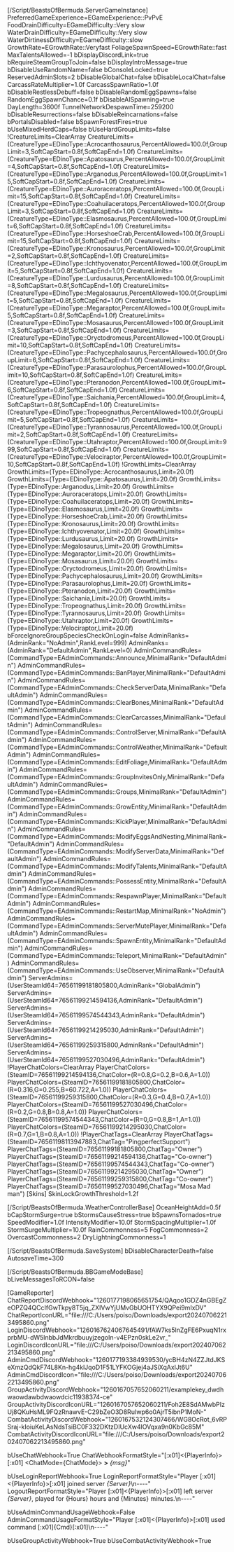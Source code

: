 [/Script/BeastsOfBermuda.ServerGameInstance]
PreferredGameExperience=EGameExperience::PvPvE
FoodDrainDifficulty=EGameDifficulty::Very slow
WaterDrainDifficulty=EGameDifficulty::Very slow
WaterDirtinessDifficulty=EGameDifficulty::slow
GrowthRate=EGrowthRate::Veryfast
FoliageSpawnSpeed=EGrowthRate::fast
MaxTalentsAllowed=-1
bDisplayDiscordLink=true
bRequireSteamGroupToJoin=false
bDisplayIntroMessage=true
bDisableUseRandomName=false
bConsoleLocked=true
ReservedAdminSlots=2
bDisableGlobalChat=false
bDisableLocalChat=false
CarcassRateMultiplier=1.0f
CarcassSpawnRatio=1.0f
bDisableRestlessDebuff=false
bDisableRandomEggSpawns=false
RandomEggSpawnChance=0.1f
bDisableAISpawning=true
DayLength=3600f
TunnelNetworkDespawnTime=259200
bDisableResurrections=false
bDisableReincarnations=false
bPortalsDisabled=false
bSpawnForestFires=true
bUseMixedHerdCaps=false
bUseHardGroupLimits=false
!CreatureLimits=ClearArray
CreatureLimits=(CreatureType=EDinoType::Acrocanthosaurus,PercentAllowed=100.0f,GroupLimit=3,SoftCapStart=0.8f,SoftCapEnd=1.0f)
CreatureLimits=(CreatureType=EDinoType::Apatosaurus,PercentAllowed=100.0f,GroupLimit=4,SoftCapStart=0.8f,SoftCapEnd=1.0f)
CreatureLimits=(CreatureType=EDinoType::Arganodus,PercentAllowed=100.0f,GroupLimit=15,SoftCapStart=0.8f,SoftCapEnd=1.0f)
CreatureLimits=(CreatureType=EDinoType::Auroraceratops,PercentAllowed=100.0f,GroupLimit=15,SoftCapStart=0.8f,SoftCapEnd=1.0f)
CreatureLimits=(CreatureType=EDinoType::Coahuilaceratops,PercentAllowed=100.0f,GroupLimit=3,SoftCapStart=0.8f,SoftCapEnd=1.0f)
CreatureLimits=(CreatureType=EDinoType::Elasmosaurus,PercentAllowed=100.0f,GroupLimit=6,SoftCapStart=0.8f,SoftCapEnd=1.0f)
CreatureLimits=(CreatureType=EDinoType::HorseshoeCrab,PercentAllowed=100.0f,GroupLimit=15,SoftCapStart=0.8f,SoftCapEnd=1.0f)
CreatureLimits=(CreatureType=EDinoType::Kronosaurus,PercentAllowed=100.0f,GroupLimit=2,SoftCapStart=0.8f,SoftCapEnd=1.0f)
CreatureLimits=(CreatureType=EDinoType::Ichthyovenator,PercentAllowed=100.0f,GroupLimit=5,SoftCapStart=0.8f,SoftCapEnd=1.0f)
CreatureLimits=(CreatureType=EDinoType::Lurdusaurus,PercentAllowed=100.0f,GroupLimit=8,SoftCapStart=0.8f,SoftCapEnd=1.0f)
CreatureLimits=(CreatureType=EDinoType::Megalosaurus,PercentAllowed=100.0f,GroupLimit=5,SoftCapStart=0.8f,SoftCapEnd=1.0f)
CreatureLimits=(CreatureType=EDinoType::Megaraptor,PercentAllowed=100.0f,GroupLimit=5,SoftCapStart=0.8f,SoftCapEnd=1.0f)
CreatureLimits=(CreatureType=EDinoType::Mosasaurus,PercentAllowed=100.0f,GroupLimit=3,SoftCapStart=0.8f,SoftCapEnd=1.0f)
CreatureLimits=(CreatureType=EDinoType::Oryctodromeus,PercentAllowed=100.0f,GroupLimit=10,SoftCapStart=0.8f,SoftCapEnd=1.0f)
CreatureLimits=(CreatureType=EDinoType::Pachycephalosaurus,PercentAllowed=100.0f,GroupLimit=6,SoftCapStart=0.8f,SoftCapEnd=1.0f)
CreatureLimits=(CreatureType=EDinoType::Parasaurolophus,PercentAllowed=100.0f,GroupLimit=10,SoftCapStart=0.8f,SoftCapEnd=1.0f)
CreatureLimits=(CreatureType=EDinoType::Pteranodon,PercentAllowed=100.0f,GroupLimit=6,SoftCapStart=0.8f,SoftCapEnd=1.0f)
CreatureLimits=(CreatureType=EDinoType::Saichania,PercentAllowed=100.0f,GroupLimit=4,SoftCapStart=0.8f,SoftCapEnd=1.0f)
CreatureLimits=(CreatureType=EDinoType::Tropeognathus,PercentAllowed=100.0f,GroupLimit=5,SoftCapStart=0.8f,SoftCapEnd=1.0f)
CreatureLimits=(CreatureType=EDinoType::Tyrannosaurus,PercentAllowed=100.0f,GroupLimit=2,SoftCapStart=0.8f,SoftCapEnd=1.0f)
CreatureLimits=(CreatureType=EDinoType::Utahraptor,PercentAllowed=100.0f,GroupLimit=999,SoftCapStart=0.8f,SoftCapEnd=1.0f)
CreatureLimits=(CreatureType=EDinoType::Velociraptor,PercentAllowed=100.0f,GroupLimit=10,SoftCapStart=0.8f,SoftCapEnd=1.0f)
!GrowthLimits=ClearArray
GrowthLimits=(Type=EDinoType::Acrocanthosaurus,Limit=20.0f)
GrowthLimits=(Type=EDinoType::Apatosaurus,Limit=20.0f)
GrowthLimits=(Type=EDinoType::Arganodus,Limit=20.0f)
GrowthLimits=(Type=EDinoType::Auroraceratops,Limit=20.0f)
GrowthLimits=(Type=EDinoType::Coahuilaceratops,Limit=20.0f)
GrowthLimits=(Type=EDinoType::Elasmosaurus,Limit=20.0f)
GrowthLimits=(Type=EDinoType::HorseshoeCrab,Limit=20.0f)
GrowthLimits=(Type=EDinoType::Kronosaurus,Limit=20.0f)
GrowthLimits=(Type=EDinoType::Ichthyovenator,Limit=20.0f)
GrowthLimits=(Type=EDinoType::Lurdusaurus,Limit=20.0f)
GrowthLimits=(Type=EDinoType::Megalosaurus,Limit=20.0f)
GrowthLimits=(Type=EDinoType::Megaraptor,Limit=20.0f)
GrowthLimits=(Type=EDinoType::Mosasaurus,Limit=20.0f)
GrowthLimits=(Type=EDinoType::Oryctodromeus,Limit=20.0f)
GrowthLimits=(Type=EDinoType::Pachycephalosaurus,Limit=20.0f)
GrowthLimits=(Type=EDinoType::Parasaurolophus,Limit=20.0f)
GrowthLimits=(Type=EDinoType::Pteranodon,Limit=20.0f)
GrowthLimits=(Type=EDinoType::Saichania,Limit=20.0f)
GrowthLimits=(Type=EDinoType::Tropeognathus,Limit=20.0f)
GrowthLimits=(Type=EDinoType::Tyrannosaurus,Limit=20.0f)
GrowthLimits=(Type=EDinoType::Utahraptor,Limit=20.0f)
GrowthLimits=(Type=EDinoType::Velociraptor,Limit=20.0f)
bForceIgnoreGroupSpeciesCheckOnLogin=false
AdminRanks=(AdminRank="NoAdmin",RankLevel=999)
AdminRanks=(AdminRank="DefaultAdmin",RankLevel=0)
AdminCommandRules=(CommandType=EAdminCommands::Announce,MinimalRank="DefaultAdmin")
AdminCommandRules=(CommandType=EAdminCommands::BanPlayer,MinimalRank="DefaultAdmin")
AdminCommandRules=(CommandType=EAdminCommands::CheckServerData,MinimalRank="DefaultAdmin")
AdminCommandRules=(CommandType=EAdminCommands::ClearBones,MinimalRank="DefaultAdmin")
AdminCommandRules=(CommandType=EAdminCommands::ClearCarcasses,MinimalRank="DefaultAdmin")
AdminCommandRules=(CommandType=EAdminCommands::ControlServer,MinimalRank="DefaultAdmin")
AdminCommandRules=(CommandType=EAdminCommands::ControlWeather,MinimalRank="DefaultAdmin")
AdminCommandRules=(CommandType=EAdminCommands::EditFoliage,MinimalRank="DefaultAdmin")
AdminCommandRules=(CommandType=EAdminCommands::GroupInvitesOnly,MinimalRank="DefaultAdmin")
AdminCommandRules=(CommandType=EAdminCommands::Groups,MinimalRank="DefaultAdmin")
AdminCommandRules=(CommandType=EAdminCommands::GrowEntity,MinimalRank="DefaultAdmin")
AdminCommandRules=(CommandType=EAdminCommands::KickPlayer,MinimalRank="DefaultAdmin")
AdminCommandRules=(CommandType=EAdminCommands::ModifyEggsAndNesting,MinimalRank="DefaultAdmin")
AdminCommandRules=(CommandType=EAdminCommands::ModifyServerData,MinimalRank="DefaultAdmin")
AdminCommandRules=(CommandType=EAdminCommands::ModifyTalents,MinimalRank="DefaultAdmin")
AdminCommandRules=(CommandType=EAdminCommands::PossessEntity,MinimalRank="DefaultAdmin")
AdminCommandRules=(CommandType=EAdminCommands::RespawnPlayer,MinimalRank="DefaultAdmin")
AdminCommandRules=(CommandType=EAdminCommands::RestartMap,MinimalRank="NoAdmin")
AdminCommandRules=(CommandType=EAdminCommands::ServerMutePlayer,MinimalRank="DefaultAdmin")
AdminCommandRules=(CommandType=EAdminCommands::SpawnEntity,MinimalRank="DefaultAdmin")
AdminCommandRules=(CommandType=EAdminCommands::Teleport,MinimalRank="DefaultAdmin")
AdminCommandRules=(CommandType=EAdminCommands::UseObserver,MinimalRank="DefaultAdmin")
ServerAdmins=(UserSteamId64=76561199181805800,AdminRank="GlobalAdmin")
ServerAdmins=(UserSteamId64=76561199214594136,AdminRank="DefaultAdmin")
ServerAdmins=(UserSteamId64=76561199574544343,AdminRank="DefaultAdmin")
ServerAdmins=(UserSteamId64=76561199214295030,AdminRank="DefaultAdmin")
ServerAdmins=(UserSteamId64=76561199259315800,AdminRank="DefaultAdmin")
ServerAdmins=(UserSteamId64=76561199527030496,AdminRank="DefaultAdmin")
!PlayerChatColors=ClearArray
PlayerChatColors=(SteamID=76561199214594136,ChatColor=(R=0.8,G=0.2,B=0.6,A=1.0))
PlayerChatColors=(SteamID=76561199181805800,ChatColor=(R=0.316,G=0.255,B=60.722,A=1.0))
PlayerChatColors=(SteamID=76561199259315800,ChatColor=(R=0.3,G=0.4,B=0.7,A=1.0))
PlayerChatColors=(SteamID=76561199527030496,ChatColor=(R=0.2,G=0.8,B=0.8,A=1.0))
PlayerChatColors=(SteamID=76561199574544343,ChatColor=(R=0,G=0.8,B=1,A=1.0))
PlayerChatColors=(SteamID=76561199214295030,ChatColor=(R=0.7,G=1,B=0.8,A=1.0))
!PlayerChatTags=ClearArray
PlayerChatTags=(SteamID=76561198113947883,ChatTag="PingperfectSupport")
PlayerChatTags=(SteamID=76561199181805800,ChatTag="Owner")
PlayerChatTags=(SteamID=76561199214594136,ChatTag="Co-owner")
PlayerChatTags=(SteamID=76561199574544343,ChatTag="Co-owner")
PlayerChatTags=(SteamID=76561199214295030,ChatTag="Owner")
PlayerChatTags=(SteamID=76561199259315800,ChatTag="Co-owner")
PlayerChatTags=(SteamID=76561199527030496,ChatTag="Mosa Mad man")
[Skins]
SkinLockGrowthThreshold=1.2f

[/Script/BeastsOfBermuda.WeatherControllerBase]
OceanHeightAdd=0.5f
bCapStormSurge=true
bStormsCauseStress=true
bSpawnsTornados=true
SpeedModifier=1.0f
IntensityModifier=10.0f
StormSpacingMultiplier=1.0f
StormSurgeMultiplier=10.0f
RainCommonness=5
FogCommonness=2
OvercastCommonness=2
DryLightningCommonness=1

[/Script/BeastsOfBermuda.SaveSystem]
bDisableCharacterDeath=false
AutosaveTime=300

[/Script/BeastsOfBermuda.BBGameModeBase]
bLiveMessagesToRCON=false

[GameReporter]
ChatReportDiscordWebhook="1260177198065651754/QAqoo1GDZ4nGBEgZeOPZQ4QCcIfGwTkpy8T5jq_ZXIVwYjUMvGbUOHTYX9QPei9mIxDV"
ChatReportIconURL="file:///C:/Users/poiso/Downloads/export202407062213495860.png"
LoginDiscordWebhook="1260167624067645491/fAW7ks5lnZgFE6PxuqN1rxprbMU-dW5lnbbJdMkrdbuuyjzegoIn-v4EPzn0skLe2vr_"
LoginDiscordIconURL="file:///C:/Users/poiso/Downloads/export202407062213495860.png"
AdminCmdDiscordWebhook="1260177193384939530/ycBH4zN4ZZJtdJKSeXmzQdQkF74L8Kn-hg4klJqoD1F51LYFKOGjej4aJSiXqAxlJt6U"
AdminCmdDiscordIcon="file:///C:/Users/poiso/Downloads/export202407062213495860.png"
GroupActivityDiscordWebhook="1260167057652060211/examplekey_dwdhwaowdawbdwaowdcic11938374-ce"
GroupActivityDiscordIconURL="1260167057652060211/Foh2E8SdAMwbPIzUj8QKuHsML9FQzRnawvE-C29bZeO3D8RuIwp6o0AjrT5ibnP1MoN-"
CombatActivityDiscordWebhook="1260167532124307466/WG8OcRot_6vRPSraj-kIoiuKeLAsNdsTsiBC0F332DKtzDIUcXw4lOVqxa9n0KbGc85M"
CombatActivityDiscordIconURL="file:///C:/Users/poiso/Downloads/export202407062213495860.png"

bUseChatWebhook=True
ChatWebhookFormatStyle="[:x01]<{PlayerInfo}>[:x01] <ChatMode={ChatMode}> **>** _{msg}_"

bUseLoginReportWebhook=True
LoginReportFormatStyle="Player [:x01]<{PlayerInfo}>[:x01] joined server _{Server}_\n----"
LogoutReportFormatStyle="Player [:x01]<{PlayerInfo}>[:x01] left server _{Server}_, played for {Hours} hours and {Minutes} minutes.\n----"

bUseAdminCommandUsageWebhook=False
AdminCommandUsageFormatStyle="Player [:x01]<{PlayerInfo}>[:x01] used command [:x01]{Cmd}[:x01]\n----"

bUseGroupActivityWebhook=True
bUseCombatActivityWebhook=True
